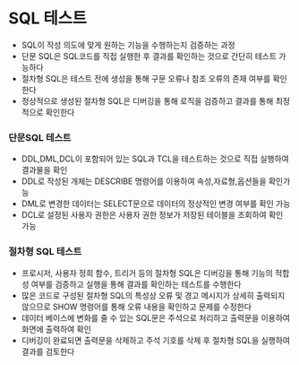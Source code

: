 # SQL 테스트

- SQL이 작성 의도에 맞게 원하는 기능을 수행하는지 검증하는 과정
- 단문 SQL은 SQL코드를 직접 실행한 후 결과를 확인하는 것으로 간단히 테스트 가능하다
- 절차형 SQL은 테스트 전에 생성을 통해 구문 오류나 참조 오류의 존재 여부를 확인한다
- 정상적으로 생성된 절차형 SQL은 디버깅을 통해 로직을 검증하고 결과를 통해 최정적으로 확인한다



### 단문SQL 테스트

- DDL,DML,DCL이 포함되어 있는 SQL과 TCL을 테스트하는 것으로 직접 실행하여 결과물을 확인
- DDL로 작성된 개체는 DESCRIBE 명령어를 이용하여 속성,자료형,옵션들을 확인가능
- DML로 변경한 데이터는 SELECT문으로 데이터의 정상적인 변경 여부를 확인 가능
- DCL로 설정된 사용자 권한은 사용자 권한 정보가 저장된 테이블을 조회하여 확인 가능



### 절차형 SQL 테스트

- 프로시저, 사용자 정희 함수, 트리거 등의 절차형 SQL은 디버깅을 통해 기능의 적합성 여부를 검증하고 실행을 통해 결과를 확인하는 테스트를 수행한다
- 많은 코드로 구성된 절차형 SQL의 특성상 오류 및 경고 메시지가 상세히 출력되지 않으므로 SHOW 명령어를 통해 오류 내용을 확인하고 문제를 수정한다
- 데이터 베이스에 변화를 줄 수 있는 SQL문은 주석으로 처리하고 출력문을 이용하여 화면에 출력하여 확인
- 디버깅이 완료되면 출력문을 삭제하고 주석 기호를 삭제 후 절차형 SQL을 실행하여 결과를 검토한다



